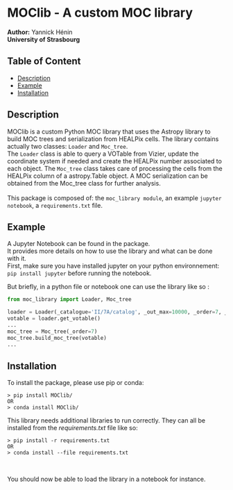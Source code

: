 # MOClib - A custom MOC library
__Author:__ Yannick Hénin<br>
__University of Strasbourg__

## Table of Content
- [Description](#description)
- [Example](#example)
- [Installation](#installation)

## Description

MOClib is a custom Python MOC library that uses the Astropy library to build MOC trees and serialization from HEALPix cells.
The library contains actually two classes: `Loader` and  `Moc_tree`. <br>
The `Loader` class is able to query a VOTable from Vizier, update the coordinate system if needed and create the HEALPix number associated to each object.
The `Moc_tree` class takes care of processing the cells from the HEALPix column of a astropy.Table object. A MOC serialization can be obtained from the Moc_tree class for further analysis.<br>
<br>
This package is composed of: the `moc_library module`, an example `jupyter notebook`, a `requirements.txt` file.


## Example

A Jupyter Notebook can be found in the package.<br>
It provides more details on how to use the library and what can be done with it.<br>
First, make sure you have installed jupyter on your python environnement: `pip install jupyter` before running the notebook.

But briefly, in a python file or notebook one can use the library like so :

```python
from moc_library import Loader, Moc_tree

loader = Loader(_catalogue='II/7A/catalog', _out_max=10000, _order=7, _source="CDS")
votable = loader.get_votable()
...
moc_tree = Moc_tree(_order=7)
moc_tree.build_moc_tree(votable)
...
```

## Installation

To install the package, please use pip or conda:

```shell
> pip install MOClib/
OR
> conda install MOClib/
```

This library needs additional libraries to run correctly. They can all be installed from the *requirements.txt* file like so:

```shell
> pip install -r requirements.txt
OR
> conda install --file requirements.txt
```
<br>

You should now be able to load the library in a notebook for instance.

